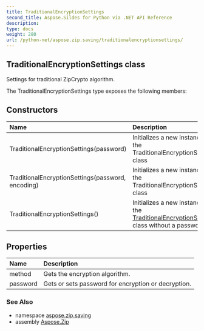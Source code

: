 ```yaml
---
title: TraditionalEncryptionSettings
second_title: Aspose.Sildes for Python via .NET API Reference
description: 
type: docs
weight: 280
url: /python-net/aspose.zip.saving/traditionalencryptionsettings/
---
```


## TraditionalEncryptionSettings class

Settings for traditional ZipCrypto algorithm.

The TraditionalEncryptionSettings type exposes the following members:
## Constructors
| Name | Description |
| :- | :- |
|TraditionalEncryptionSettings(password)|Initializes a new instance of the TraditionalEncryptionSettings class|
|TraditionalEncryptionSettings(password, encoding)|Initializes a new instance of the TraditionalEncryptionSettings class|
|TraditionalEncryptionSettings()|Initializes a new instance of the [TraditionalEncryptionSettings](/zip/python-net/aspose.zip.saving/traditionalencryptionsettings/) class without a password.|
## Properties
| Name | Description |
| :- | :- |
|method|Gets the encryption algorithm.|
|password|Gets or sets password for encryption or decryption.|

### See Also

* namespace [aspose.zip.saving](/zip/python-net/aspose.zip.saving/)
* assembly [Aspose.Zip](/zip/python-net/)

